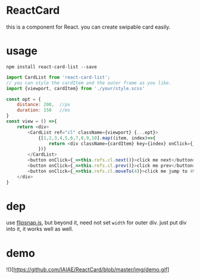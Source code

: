 # ReactCard
this is a component for React. you can create swipable card easily.

# usage

```
npm install react-card-list --save
```


```javascript
import CardList from 'react-card-list';
// you can style the cardItem and the outer frame as you like.
import {viewport, cardItem} from './your/style.scss'

const opt = {
    distance: 200,  //px
    duration: 150   //ms
}
const view = () =>{
    return <div>
        <CardList ref="cl" className={viewport} {...opt}>
            {[1,2,3,4,5,6,7,8,9,10].map((item, index)=>{
                return <div className={cardItem} key={index} onClick={_=>console.info(index)}>{index}</div>
            })}
        </CardList>
        <button onClick={_=>this.refs.cl.next()}>click me next</button>
        <button onClick={_=>this.refs.cl.prev()}>click me prev</button>
        <button onClick={_=>this.refs.cl.moveTo(4)}>click me jump to 4th card</button>
    </div>
}

```

# dep
use [flipsnap.js](https://github.com/hokaccha/js-flipsnap), but beyond it, need not set `width` for outer div. just put div into it, it works well as well.

# demo
!()[https://github.com/IAIAE/ReactCard/blob/master/img/demo.gif]


